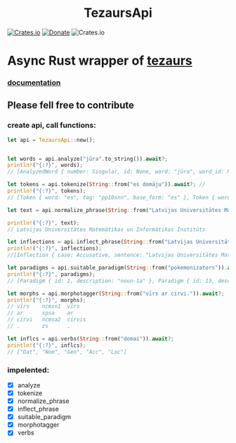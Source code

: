 <h1 style="text-align: center;">TezaursApi</h1>

[![Crates.io](https://img.shields.io/crates/v/vkapi2)](https://crates.io/crates/tezaursapi)
[![Donate](https://img.shields.io/badge/Donate-PayPal-green.svg)](https://www.paypal.com/donate/?hosted_button_id=HPUSR7EB559TU)
![Crates.io](https://img.shields.io/crates/d/tezaursapi)

# Async Rust wrapper of [tezaurs](https://tezaurs.lv/)
### [documentation](http://api.tezaurs.lv:8182/)

## Please fell free to contribute

### create api, call functions:

```rust
let api = TezaursApi::new();


let words = api.analyze("jūra".to_string()).await?;
println!("{:?}", words);
// [AnalyzedWord { number: Singular, id: None, word: "jūra", word_id: None, lexem: 1033983, free_text: None, end: 28, source: Some("VVC paplašinātais vārdadienu saraksts 2014-10-31"), part_of_speech: Noun, swap: 1, mention: "Nav", basic_form: "Jūris", case: Genitive, gender: Male, group: 3, declination: 2 }, AnalyzedWord { number: Singular, id: Some(134187), word: "jūra", word_id: Some("jūra:1"), lexem: 138064, free_text: None, end: 75, source: None, part_of_speech: Noun, swap: 0, mention: "Nav", basic_form: "jūra", case: Nominative, gender: Female, group: 7, declination: 4 }]

let tokens = api.tokenize(String::from("es domāju")).await?; //
println!("{:?}", tokens);
// [Token { word: "es", tag: "pp10snn", base_form: "es" }, Token { word: "domāju", tag: "vmnip_21san", base_form: "domāt" }]

let text = api.normalize_phrase(String::from("Latvijas Universitātes Matemātikas un Informātikas Institūtam")).await?;

println!("{:?}", text);
// Latvijas Universitātes Matemātikas un Informātikas Institūts

let inflections = api.inflect_phrase(String::from("Latvijas Universitātes Matemātikas un Informātikas Institūtam")).await?;
println!("{:?}", inflections);
//[Inflection { case: Accusative, sentence: "Latvijas Universitātes Matemātikas un Informātikas Institūtu" }, Inflection { case: Datīvs, sentence: "Latvijas Universitātes Matemātikas un Informātikas Institūtam" }, Inflection { case:Locative, sentence: "Latvijas Universitātes Matemātikas un Informātikas Institūtā" }, Inflection { case: Nominative, sentence: "Latvijas Universitātes Matemātikas un Informātikas Institūts" }, Inflection { case: Genitive, sentence: "Latvijas Universitātes Matemātikas un Informātikas Institūta" }]

let paradigms = api.suitable_paradigm(String::from("pokemonizators")).await?;
println!("{:?}", paradigms);
// [Paradigm { id: 1, description: "noun-1a" }, Paradigm { id: 13, description: "adj-1" }, Paradigm { id: 39, description: "foreign" }]

let morphs = api.morphotagger(String::from("vīrs ar cirvi.")).await?;
println!("{:?}", morphs);
// vīrs    ncmsn1  vīrs
// ar      spsa    ar
// cirvi   ncmsa2  cirvis
// .       zs      .

let inflcs = api.verbs(String::from("domai")).await?;
println!("{:?}", inflcs);
// ["Dat", "Nom", "Gen", "Acc", "Loc"]

```

### impelented:
- [x] analyze
- [x] tokenize
- [x] normalize_phrase
- [x] inflect_phrase
- [x] suitable_paradigm
- [x] morphotagger
- [x] verbs
